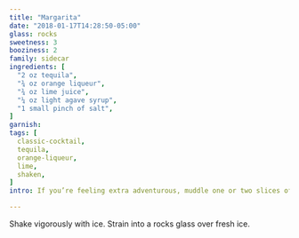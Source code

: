 ```yaml
---
title: "Margarita"
date: "2018-01-17T14:28:50-05:00"
glass: rocks
sweetness: 3
booziness: 2
family: sidecar
ingredients: [
  "2 oz tequila",
  "¾ oz orange liqueur",
  "¾ oz lime juice",
  "¼ oz light agave syrup",
  "1 small pinch of salt",
]
garnish:
tags: [
  classic-cocktail,
  tequila,
  orange-liqueur,
  lime,
  shaken,
]
intro: If you’re feeling extra adventurous, muddle one or two slices of jalapeño in your shaker before adding the ingredients.

---
```


Shake vigorously with ice. Strain into a rocks glass over fresh ice.

